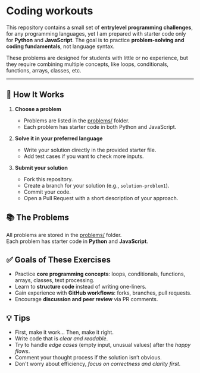 # Coding workouts

This repository contains a small set of **entrylevel programming challenges**, for any
programming languages, yet I am prepared with starter code only for **Python** and
**JavaScript**. The goal is to practice **problem-solving and coding fundamentals**,
not language syntax.

These problems are designed for students with little or no experience, but they require combining multiple concepts,
like loops, conditionals, functions, arrays, classes, etc.

---


## 📝 How It Works

1. **Choose a problem**
   - Problems are listed in the [problems/](./problems) folder.
   - Each problem has starter code in both Python and JavaScript.

1. **Solve it in your preferred language**
   - Write your solution directly in the provided starter file.
   - Add test cases if you want to check more inputs.

1. **Submit your solution**
   - Fork this repository.
   - Create a branch for your solution (e.g., `solution-problem1`).
   - Commit your code.
   - Open a Pull Request with a short description of your approach.


## 📚 The Problems

All problems are stored in the [problems/](./problems) folder.  
Each problem has starter code in **Python** and **JavaScript**.


## ✅ Goals of These Exercises

- Practice **core programming concepts**: loops, conditionals, functions, arrays, classes, text processing.
- Learn to **structure code** instead of writing one-liners.
- Gain experience with **GitHub workflows**: forks, branches, pull requests.
- Encourage **discussion and peer review** via PR comments.


## 💡 Tips

- First, make it work... Then, make it right.
- Write code that is *clear and readable*.
- Try to handle *edge cases* (empty input, unusual values) after the *happy flows*.
- Comment your thought process if the solution isn’t obvious.
- Don't worry about efficiency, *focus on correctness and clarity first*.

